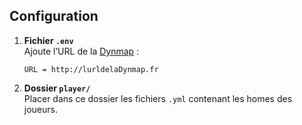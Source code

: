## Configuration

1. **Fichier `.env`**  
   Ajoute l’URL de la [Dynmap](https://www.spigotmc.org/resources/dynmap%C2%AE.274/) :  
   ```env
   URL = http://lurldelaDynmap.fr
   ```

2. **Dossier `player/`**  
   Placer dans ce dossier les fichiers `.yml` contenant les homes des joueurs.

